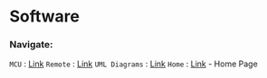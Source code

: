 # Software

### Navigate: 

`MCU` : [Link](MCU/README.md)
`Remote` : [Link](Remote/README.md)
`UML Diagrams` : [Link](UML%20Diagrams/README.md) 
`Home` : [Link](https://github.com/JameelJamous/MySCARAArm) - Home Page
